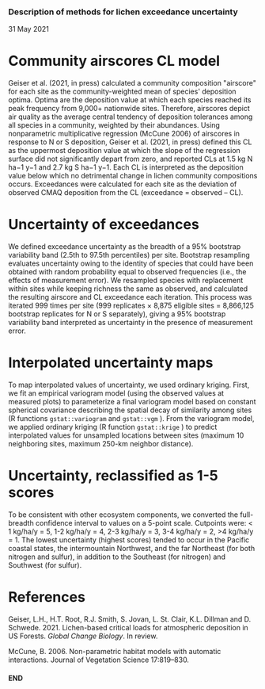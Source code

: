 ### Description of methods for lichen exceedance uncertainty
 
31 May 2021

# Community airscores CL model

Geiser et al. (2021, in press) calculated a community composition "airscore" for each site as the community-weighted mean of species' deposition optima. Optima are the deposition value at which each species reached its peak frequency from 9,000+ nationwide sites.  Therefore, airscores depict air quality as the average central tendency of deposition tolerances among all species in a community, weighted by their abundances.  Using nonparametric multiplicative regression (McCune 2006) of airscores in response to N or S deposition, Geiser et al. (2021, in press) defined this CL as the uppermost deposition value at which the slope of the regression surface did not significantly depart from zero, and reported CLs at 1.5 kg N ha−1 y−1 and 2.7 kg S ha−1 y−1.  Each CL is interpreted as the deposition value below which no detrimental change in lichen community compositions occurs.  Exceedances were calculated for each site as the deviation of observed CMAQ deposition from the CL (exceedance = observed – CL).

# Uncertainty of exceedances

We defined exceedance uncertainty as the breadth of a 95% bootstrap variability band (2.5th to 97.5th percentiles) per site.  Bootstrap resampling evaluates uncertainty owing to the identity of species that could have been obtained with random probability equal to observed frequencies (i.e., the effects of measurement error).  We resampled species with replacement within sites while keeping richness the same as observed, and calculated the resulting airscore and CL exceedance each iteration.  This process was iterated 999 times per site (999 replicates × 8,875 eligible sites = 8,866,125 bootstrap replicates for N or S separately), giving a 95% bootstrap variability band interpreted as uncertainty in the presence of measurement error.  

# Interpolated uncertainty maps

To map interpolated values of uncertainty, we used ordinary kriging.  First, we fit an empirical variogram model (using the observed values at measured plots) to parameterize a final variogram model based on constant spherical covariance describing the spatial decay of similarity among sites (R functions `gstat::variogram`  and `gstat::vgm` ).  From the variogram model, we applied ordinary kriging (R function `gstat::krige` ) to predict interpolated values for unsampled locations between sites (maximum 10 neighboring sites, maximum 250-km neighbor distance).

# Uncertainty, reclassified as 1-5 scores

To be consistent with other ecosystem components, we converted the full-breadth confidence interval to values on a 5-point scale.  Cutpoints were: < 1 kg/ha/y = 5, 
1-2 kg/ha/y = 4, 2-3 kg/ha/y = 3, 3-4 kg/ha/y = 2, >4 kg/ha/y = 1.  The lowest uncertainty (highest scores) tended to occur in the Pacific coastal states, the intermountain Northwest, and the far Northeast (for both nitrogen and sulfur), in addition to the Southeast (for nitrogen) and Southwest (for sulfur).

# References

Geiser, L.H., H.T. Root, R.J. Smith, S. Jovan, L. St. Clair, K.L. Dillman and D. Schwede. 2021. Lichen-based critical loads for atmospheric deposition in US Forests. *Global Change Biology*. In review.

McCune, B. 2006. Non-parametric habitat models with automatic interactions. Journal of Vegetation Science 17:819–830.


####    END    ####
